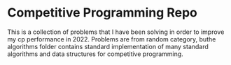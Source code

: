 # Competitive Programming Repo
This is a collection of problems that I have been solving in order to improve my cp performance in 2022. Problems are from random category, buthe algorithms folder contains standard implementation of many standard algorithms and data structures for competitive programming.
